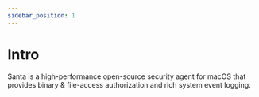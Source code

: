 ```yaml
---
sidebar_position: 1
---
```


# Intro

Santa is a high-performance open-source security agent for macOS that provides
binary & file-access authorization and rich system event logging.
